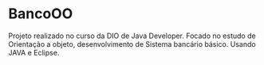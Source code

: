 # BancoOO
Projeto realizado no curso da DIO de Java Developer.
Focado no estudo de Orientação a objeto, desenvolvimento de Sistema bancário básico.
Usando JAVA e Eclipse.
